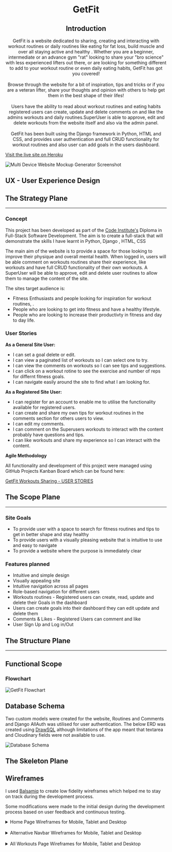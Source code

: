 <h1 align=center>GetFit</h1> 

<h2 align=center>Introduction</h2> 

<p align=center>GetFit is a website dedicated to sharing, creating and interacting with workout routines or daily routines like eating for fat loss, build muscle and over all staying active and healthy . Whether you are a beginner, intermediate or an advance gym "rat" looking to share your "bro science" with less experienced lifters out there, or are looking for something different to add to your workout routine or even daily eating habits, GetFit has got you covered! <br><br>Browse through the website for a bit of inspiration, tips and tricks or if you are a veteran lifter, share your thoughts and opinion with others to help get them in the best shape of their lifes!</br><br> Users have the ability to read about workout routines and eating habits registered users can create, update and delete comments on and like the admins workouts and daily routines.SuperUser is able to approve, edit and delete workouts from the website itself and also via the admin panel.</br><br>GetFit has been built using the Django framework in Python, HTML and CSS, and provides user authentication and full CRUD functionality for workout routines and also user can add goals in the users dashboard.</p>

[Visit the live site on Heroku]()

![Multi Device Website Mockup Generator Screenshot]() 


## UX - User Experience Design

## The Strategy Plane
<hr>

### Concept

This project has been developed as part of the [Code Institute's](https://codeinstitute.net/) Diploma in Full-Stack Software Development. The aim is to create a full-stack that will demonstrate the skills I have learnt in Python, Django , HTML, CSS

The main aim of the website is to provide a space for those looking to improve their physique and overall mental health.  When logged in, users will be able comment on workouts routines share their experience, like workouts and have full CRUD functionality of their own workouts.  A SuperUser will be able to approve, edit and delete user routines to allow them to manage the content of the site.

The sites target audience is:
* Fitness Enthusiasts and people looking for inspiration for workout routines, .
* People who are looking to get into fitness and have a healthy lifestyle.
* People who are looking to increase their productivty in fitness and day to day life.

### User Stories

<strong>As a General Site User:</strong>

* I can set a goal delete or edit.
* I can view a paginated list of workouts so I can select one to try.
* I can view the comments on workouts so I can see tips and suggestions.
* I can click on a workout rotine to see the exercise and number of reps for differnt fitness goals.
* I can navigate easily around the site to find what I am looking for.


<strong>As a Registered Site User:</strong>

* I can register for an account to enable me to utilise the functionality available for registered users.
* I can create and share my own tips for workout routines in the comments section for others users to view.
* I can edit my comments.
* I can comment on the  Superusers workouts to interact with the content probably have questions and tips.
* I can like workouts and share my experience  so I can interact with the content.

<strong>Agile Methodology</strong>

All functionality and development of this project were managed using GitHub Projects Kanban Board which can be found here:

[GetFit Workouts Sharing - USER STORIES]()

## The Scope Plane
<hr>

### Site Goals

* To provide user with a space to search for fitness routines and tips to get in better shape and stay healthy 
* To provide users with a visually pleasing website that is intuitive to use and easy to navigate
* To provide a website where the purpose is immediately clear


### Features planned

* Intuitive and simple design
* Visually appealing site 
* Intuitive navigation across all pages
* Role-based navigation for different users 
* Workouts routines   - Registered users can create, read, update and delete their Goals in the dashboard
* Users can create goals into their dashboard they can edit update and delete them 
* Comments & Likes - Registered Users can comment and like 
* User Sign Up and Log in/Out

## The Structure Plane
<hr>

## Functional Scope

### Flowchart

![GetFit Flowchart]()


## Database Schema

Two custom models were created for the website, Routines and Comments and Django AllAuth was utilised for user authentication.  The below ERD was created using [DrawSQL](https://drawsql.app/home) although limitations of the app meant that textarea and Cloudinary fields were not available to use.

![Database Schema]()


## The Skeleton Plane

## Wireframes 

I used [Balsamiq](https://balsamiq.cloud/) to create low fidelity wireframes which helped me to stay on track during the development process.

Some modifications were made to the initial design during the development process based on user feedback and continuous testing.

<details>
<summary>Home Page Wireframes for Mobile, Tablet and Desktop</summary>
<br>

![Homepage Wireframes]()
</details>

<br>

<details>
<summary>Alternative Navbar Wireframes for Mobile, Tablet and Desktop</summary>
<br>

![Navbar Wireframes]()
</details>

<br>

<details>
<summary>All Workouts Page Wireframes for Mobile, Tablet and Desktop</summary>
<br>


<details>
<summary>Routine Details Wireframes for Mobile, Tablet and Desktop</summary>
<br>

![Routine Detail Wireframes]()
</details>

<br>

<details>
<summary>Add Routine Wireframes for Mobile, Tablet and Desktop</summary>
<br>

![Add Routine Wireframes]()

</details>

<br>

### Imagery

For the landing page banner I used an image sourced from [Unsplash](unsplash.com) of a barbell and a slogan that I modified in photoshop.  It is grey coloured and gives the impression of a hardcore raw type of gym content. 

![Background Image]()

I also sourced an image from [Pexels](pexels.com) to use as a placeholder image if the user does not have their own image to upload when creating a workout routine.  This image was a guy lifting a barbell.

## Features

### Navigation Bar

I used the navbar from the Codestar tutorial which is the Bootstrap regular navbar without the search option

There are two role-based versions of the navigation bar depending on the user:

* Navbar 1 - General users


This navbar has a logo that shows a kettlebell and a bodybuilder gives the users the option to visit the homepage, log in or register.  There is also a quote to the left hand side of the screen .  All users have access to the Home Page and other posts posted by the Admin


### Footer

The footer is borrowed again from the codestar walkthru kept simple and clean incorporating social media links to encourage users to visit other social media sites related to the main web site.

### Other Features

* Home page - This has a banner-image, title and slogan, brief description of the website and a call to action - Sign Up or Log In if not already logged in    Underneath the hero image, the latest six workouts will be displayed as workout cards. 
* Add Workout/Routine - Uses summernote to enable basic styling, including bold and underlined text 
* My Re - Users are able to see a paginated list of the recipes they have added in with the most recently added recipes showing at the beginning of the list.  Buttons are included on the recipe cards here so the user can edit or delete the recipes as they see fit.  Pressing the delete button here take the user to a confirmation page to ensure they really want to delete the recipe before proceeding to prevent recipes from being accidentally deleted.
* Log in / Sign up / Log out - Django AllAuth has been utilised to allow users to securely log into the the website and gain access to functionality only available to registered users.
* Recipe Search - Users are able to search for recipes using a keyword.   The Recipe database will be searched against the Title, Description and Ingredients for each recipe.
* Recipe Cards - All recipes appear on the site as recipe cards, and when clicked into will link to a recipe detail page.  The Recipe cards summarise the recipe with the Recipe Name, Recipe Image, Author, Date Added, Number of Likes and a brief description of the recipe.
* Recipe Detail - When a recipe card is clicked this opens the recipe detail page which shows all of the information included on the recipe card and additionally the ingredients, method, comments and a comments box which can be used if the user is logged in.


### Future Features/Development

* Better functionality and use of Django AllAuth.  I would like to implement more features of AllAuth in the future, including the ability to change the password or reset the password if forgotten.  I would also like to implement email verification and confirmation.

* I would like to add the ability for the super user to approve comments through the website rather than just the admin panel.  Unfortunately, this was out of scope for this sprint. 

* I would like to include JavaScript so that the like button toggles on and off without the page being refreshed each time.  This was out of scope for this project.
